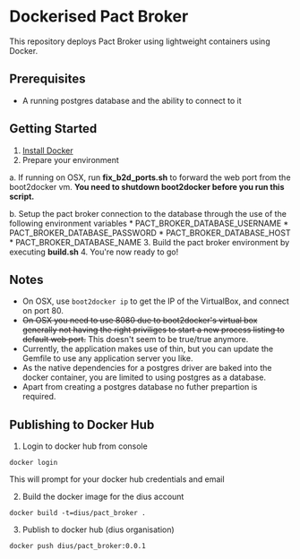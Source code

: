 Dockerised Pact Broker
==================

This repository deploys Pact Broker using lightweight containers using Docker.

## Prerequisites

* A running postgres database and the ability to connect to it

## Getting Started

1. [Install Docker](https://docs.docker.com/installation/)
2. Prepare your environment

  a. If running on OSX, run **fix_b2d_ports.sh** to forward the web port from the boot2docker vm.
    **You need to shutdown boot2docker before you run this script.**

  b. Setup the pact broker connection to the database through the use of the following environment variables
       * PACT_BROKER_DATABASE_USERNAME
       * PACT_BROKER_DATABASE_PASSWORD
       * PACT_BROKER_DATABASE_HOST
       * PACT_BROKER_DATABASE_NAME
3. Build the pact broker environment by executing **build.sh**
4. You're now ready to go!

## Notes

* On OSX, use `boot2docker ip` to get the IP of the VirtualBox, and connect on port 80.
* ~~On OSX you need to use 8080 due to boot2docker's virtual box generally not having the right priviliges to start a new process listing to default web port.~~ This doesn't seem to be true/true anymore.
* Currently, the application makes use of thin, but you can update the Gemfile to use any application server you like.
* As the native dependencies for a postgres driver are baked into the docker container, you are limited to using postgres as a database.
* Apart from creating a postgres database no futher prepartion is required.


## Publishing to Docker Hub

1. Login to docker hub from console

```
docker login
```

This will prompt for your docker hub credentials and email

2. Build the docker image for the dius account

```
docker build -t=dius/pact_broker .
```

3. Publish to docker hub (dius organisation)

```
docker push dius/pact_broker:0.0.1
```
